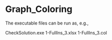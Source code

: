 # Graph_Coloring
The executable files can be run as, e.g.,

CheckSolution.exe 1-FullIns_3.xlsx 1-FullIns_3.col
